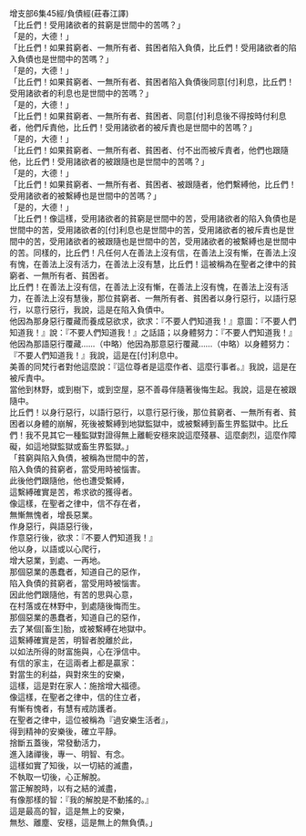 增支部6集45經/負債經(莊春江譯)  
「比丘們！受用諸欲者的貧窮是世間中的苦嗎？」  
「是的，大德！」  
「比丘們！如果貧窮者、一無所有者、貧困者陷入負債，比丘們！受用諸欲者的陷入負債也是世間中的苦嗎？」  
「是的，大德！」  
「比丘們！如果貧窮者、一無所有者、貧困者陷入負債後同意[付]利息，比丘們！受用諸欲者的利息也是世間中的苦嗎？」  
「是的，大德！」  
「比丘們！如果貧窮者、一無所有者、貧困者、同意[付]利息後不得按時付利息者，他們斥責他，比丘們！受用諸欲者的被斥責也是世間中的苦嗎？」  
「是的，大德！」  
「比丘們！如果貧窮者、一無所有者、貧困者、付不出而被斥責者，他們也跟隨他，比丘們！受用諸欲者的被跟隨也是世間中的苦嗎？」  
「是的，大德！」  
「比丘們！如果貧窮者、一無所有者、貧困者、被跟隨者，他們繫縛他，比丘們！受用諸欲者的被繫縛也是世間中的苦嗎？」  
「是的，大德！」  
「比丘們！像這樣，受用諸欲者的貧窮是世間中的苦，受用諸欲者的陷入負債也是世間中的苦，受用諸欲者的[付]利息也是世間中的苦，受用諸欲者的被斥責也是世間中的苦，受用諸欲者的被跟隨也是世間中的苦，受用諸欲者的被繫縛也是世間中的苦。同樣的，比丘們！凡任何人在善法上沒有信，在善法上沒有慚，在善法上沒有愧，在善法上沒有活力，在善法上沒有慧，比丘們！這被稱為在聖者之律中的貧窮者、一無所有者、貧困者。  
比丘們！在善法上沒有信，在善法上沒有慚，在善法上沒有愧，在善法上沒有活力，在善法上沒有慧後，那位貧窮者、一無所有者、貧困者以身行惡行，以語行惡行，以意行惡行，我說，這是在陷入負債中。  
他因為那身惡行覆藏而養成惡欲求，欲求：『不要人們知道我！』意圖：『不要人們知道我！』說：『不要人們知道我！』之話語；以身體努力：『不要人們知道我！』他因為那語惡行覆藏……（中略）他因為那意惡行覆藏……（中略）以身體努力：『不要人們知道我！』我說，這是在[付]利息中。  
美善的同梵行者對他這麼說：『這位尊者是這麼作者、這麼行事者。』我說，這是在被斥責中。  
當他到林野，或到樹下，或到空屋，惡不善尋伴隨著後悔生起。我說，這是在被跟隨中。  
比丘們！以身行惡行，以語行惡行，以意行惡行後，那位貧窮者、一無所有者、貧困者以身體的崩解，死後被繫縛到地獄監獄中，或被繫縛到畜生界監獄中。比丘們！我不見其它一種監獄對證得無上離軛安穩來說這麼殘暴、這麼劇烈，這麼作障礙，如這地獄監獄或畜生界監獄。」  
「貧窮與陷入負債，被稱為世間中的苦，  
陷入負債的貧窮者，當受用時被惱害。  
此後他們跟隨他，他也遭受繫縛，  
這繫縛確實是苦，希求欲的獲得者。  
像這樣，在聖者之律中，信不存在者，  
無慚無愧者，增長惡業。  
作身惡行，與語惡行後，  
作意惡行後，欲求：『不要人們知道我！』  
他以身，以語或以心爬行，  
增大惡業，到處、一再地。  
那個惡業的愚蠢者，知道自己的惡作，  
陷入負債的貧窮者，當受用時被惱害。  
因此他們跟隨他，有苦的思與心意，  
在村落或在林野中，到處隨後悔而生。  
那個惡業的愚蠢者，知道自己的惡作，  
去了某個[畜生]胎，或被繫縛在地獄中。  
這繫縛確實是苦，明智者脫離於此，  
以如法所得的財富施與，心在淨信中。  
有信的家主，在這兩者上都是贏家：  
對當生的利益，與對來生的安樂，  
這樣，這是對在家人：施捨增大福德。  
像這樣，在聖者之律中，信的住立者，  
有慚有愧者，有慧有戒防護者。  
在聖者之律中，這位被稱為『過安樂生活者』，  
得到精神的安樂後，確立平靜。  
捨斷五蓋後，常發動活力，  
進入諸禪後，專一、明智、有念。  
這樣如實了知後，以一切結的滅盡，  
不執取一切後，心正解脫。  
當正解脫時，以有之結的滅盡，  
有像那樣的智：『我的解脫是不動搖的。』  
這是最高的智，這是無上的安樂，  
無愁、離塵、安穩，這是無上的無負債。」  
  
  

